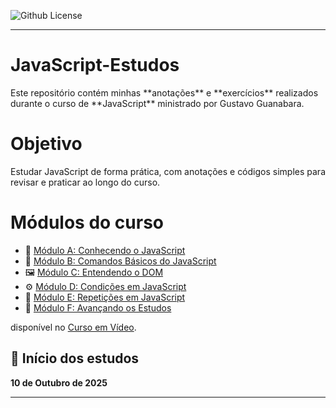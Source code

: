 ![Github License](https://img.shields.io/github/license/reginaldotfilho/javascript-estudos)


<hr>
<h1 align=>JavaScript-Estudos</h1>
Este repositório contém minhas **anotações** e **exercícios** realizados durante o curso de **JavaScript** ministrado por Gustavo Guanabara.

<h1 align=>Objetivo</h1>

Estudar JavaScript de forma prática, com anotações e códigos simples para revisar e praticar ao longo do curso.


<h1 align=>Módulos do curso</h1>

- 📘 [Módulo A: Conhecendo o JavaScript](modulo-1)
- 🧱 [Módulo B: Comandos Básicos do JavaScript](modulo-2)
- 🖼️ [Módulo C: Entendendo o DOM](modulo-3)
- ⚙️ [Módulo D: Condições em JavaScript](modulo-4)
- 🔁 [Módulo E: Repetições em JavaScript](modulo-5)
- 🚀 [Módulo F: Avançando os Estudos](modulo-6)

disponível no [Curso em Vídeo](https://www.cursoemvideo.com/curso/javascript/).

## 📅 Início dos estudos

**10 de Outubro de 2025**
<hr>
